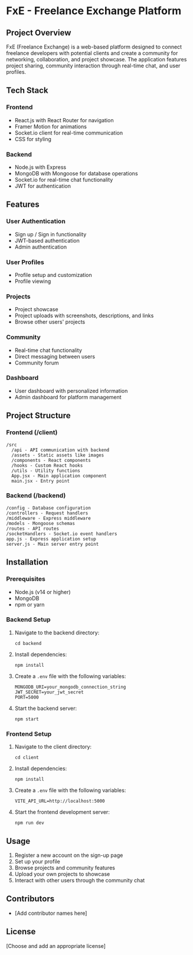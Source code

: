 # FxE - Freelance Exchange Platform

## Project Overview

FxE (Freelance Exchange) is a web-based platform designed to connect freelance developers with potential clients and create a community for networking, collaboration, and project showcase. The application features project sharing, community interaction through real-time chat, and user profiles.

## Tech Stack

### Frontend
- React.js with React Router for navigation
- Framer Motion for animations
- Socket.io client for real-time communication
- CSS for styling

### Backend
- Node.js with Express
- MongoDB with Mongoose for database operations
- Socket.io for real-time chat functionality
- JWT for authentication

## Features

### User Authentication
- Sign up / Sign in functionality
- JWT-based authentication
- Admin authentication

### User Profiles
- Profile setup and customization
- Profile viewing

### Projects
- Project showcase
- Project uploads with screenshots, descriptions, and links
- Browse other users' projects

### Community
- Real-time chat functionality
- Direct messaging between users
- Community forum

### Dashboard
- User dashboard with personalized information
- Admin dashboard for platform management

## Project Structure

### Frontend (/client)
```
/src
  /api - API communication with backend
  /assets - Static assets like images
  /components - React components
  /hooks - Custom React hooks
  /utils - Utility functions
  App.jsx - Main application component
  main.jsx - Entry point
```

### Backend (/backend)
```
/config - Database configuration
/controllers - Request handlers
/middleware - Express middleware
/models - Mongoose schemas
/routes - API routes
/socketHandlers - Socket.io event handlers
app.js - Express application setup
server.js - Main server entry point
```

## Installation

### Prerequisites
- Node.js (v14 or higher)
- MongoDB
- npm or yarn

### Backend Setup
1. Navigate to the backend directory:
   ```
   cd backend
   ```

2. Install dependencies:
   ```
   npm install
   ```

3. Create a `.env` file with the following variables:
   ```
   MONGODB_URI=your_mongodb_connection_string
   JWT_SECRET=your_jwt_secret
   PORT=5000
   ```

4. Start the backend server:
   ```
   npm start
   ```

### Frontend Setup
1. Navigate to the client directory:
   ```
   cd client
   ```

2. Install dependencies:
   ```
   npm install
   ```

3. Create a `.env` file with the following variables:
   ```
   VITE_API_URL=http://localhost:5000
   ```

4. Start the frontend development server:
   ```
   npm run dev
   ```

## Usage

1. Register a new account on the sign-up page
2. Set up your profile
3. Browse projects and community features
4. Upload your own projects to showcase
5. Interact with other users through the community chat

## Contributors

- [Add contributor names here]

## License

[Choose and add an appropriate license]